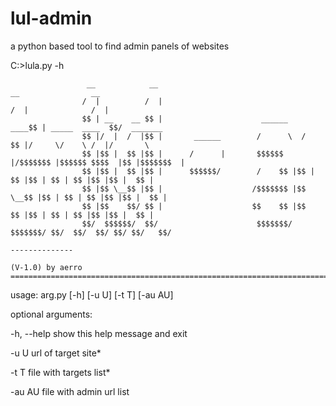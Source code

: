 # lul-admin
a python based tool to find admin panels of websites 

C:\>lula.py -h

                     __            __                                      __                __
                    /  |          /  |                                    /  |              /  |
                    $$ | __    __ $$ |                      ______    ____$$ | _____  ____  $$/  _______
                    $$ |/  |  /  |$$ |       ______        /      \  /    $$ |/     \/    \ /  |/       \
                    $$ |$$ |  $$ |$$ |      /      |       $$$$$$  |/$$$$$$$ |$$$$$$ $$$$  |$$ |$$$$$$$  |
                    $$ |$$ |  $$ |$$ |      $$$$$$/        /    $$ |$$ |  $$ |$$ | $$ | $$ |$$ |$$ |  $$ |
                    $$ |$$ \__$$ |$$ |                    /$$$$$$$ |$$ \__$$ |$$ | $$ | $$ |$$ |$$ |  $$ |
                    $$ |$$    $$/ $$ |                    $$    $$ |$$    $$ |$$ | $$ | $$ |$$ |$$ |  $$ |
                    $$/  $$$$$$/  $$/                      $$$$$$$/  $$$$$$$/ $$/  $$/  $$/ $$/ $$/   $$/
                                                                               --------------
                                                                               (V-1.0) by aerro
    =======================================================================================================
usage: arg.py [-h] [-u U] [-t T] [-au AU]

optional arguments:

  -h, --help  show this help message and exit
  
  -u U        url of target site*
  
  -t T        file with targets list*
  
  -au AU      file with admin url list
